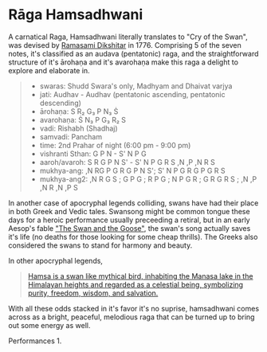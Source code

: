 # Rāga Hamsadhwani

A carnatical Raga, Hamsadhwani literally translates to "Cry of the Swan", was devised by [Ramasami Dikshitar](https://en.wikipedia.org/wiki/Ramaswami_Dikshitar) in 1776.
Comprising 5 of the seven notes, it's classified as an audava (pentatonic) raga, and the straightforward structure of it's ārohaṇa and it's avarohaṇa make this raga a delight to explore and elaborate in.

>
>* swaras:          Shudd Swara's only, Madhyam and Dhaivat varjya
>* jati:            Audhav - Audhav (pentatonic ascending, pentatonic descending)
>* ārohaṇa:         S R₂ G₃ P N₃ Ṡ
>* avarohaṇa:       Ṡ N₃ P G₃ R₂ S
>* vadi:            Rishabh (Shadhaj)
>* samvadi:         Pancham
>* time:            2nd Prahar of night (6:00 pm - 9:00 pm)
>* vishranti Sthan: G P N - S' N P G
>* aaroh/avaroh:    S R G P N S' - S' N P G R S ,N ,P ,N R S
>* mukhya-ang:      ,N RG P G R G P N S'; S' N P G R G P G R S
>* mukhya-ang2:     ,N R G S ; G P G ; R P G ; N P G R ; G R G R S ; ,N ,P ,N R ,N ,P S
>

In another case of apocryphal legends colliding, swans have had their place in both Greek and Vedic tales. Swansong might be common tongue these days for a heroic performance usually preceeding a retiral, but in an early Aesop's fable ["The Swan and the Goose"](https://en.wikipedia.org/wiki/The_Swan_and_the_Goose), the swan's song actually saves it's life (no deaths for those looking for some cheap thrills). The Greeks also considered the swans to stand for harmony and beauty. 

In other apocryphal legends,
> [Hamsa is a swan like mythical bird, inhabiting the Manasa lake in the Himalayan heights and regarded as a celestial being, symbolizing purity, freedom, wisdom, and salvation.](https://icmacy.org/what-is-icm-raag-hamsadhwani/)

With all these odds stacked in it's favor it's no suprise, hamsadhwani comes across as a bright, peaceful, melodious raga that can be turned up to bring out some energy as well.

Performances
1. 


